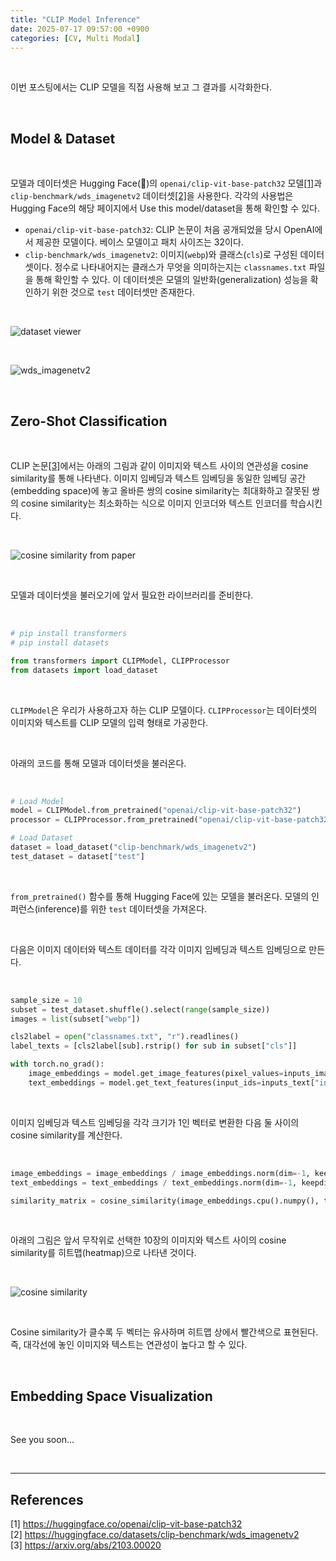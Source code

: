 ```yaml
---
title: "CLIP Model Inference"
date: 2025-07-17 09:57:00 +0900
categories: [CV, Multi Modal]
---
```


&nbsp;

이번 포스팅에서는 CLIP 모델을 직접 사용해 보고 그 결과를 시각화한다.

<br>

## Model & Dataset

<br>

모델과 데이터셋은 Hugging Face(🤗)의 `openai/clip-vit-base-patch32` 모델[[1]](https://huggingface.co/openai/clip-vit-base-patch32)과 `clip-benchmark/wds_imagenetv2` 데이터셋[[2]](https://huggingface.co/datasets/clip-benchmark/wds_imagenetv2)을 사용한다. 각각의 사용법은 Hugging Face의 해당 페이지에서 Use this model/dataset을 통해 확인할 수 있다.
* `openai/clip-vit-base-patch32`: CLIP 논문이 처음 공개되었을 당시 OpenAI에서 제공한 모델이다. 베이스 모델이고 패치 사이즈는 32이다.
* `clip-benchmark/wds_imagenetv2`: 이미지(`webp`)와 클래스(`cls`)로 구성된 데이터 셋이다. 정수로 나타내어지는 클래스가 무엇을 의미하는지는 `classnames.txt` 파일을 통해 확인할 수 있다. 이 데이터셋은 모델의 일반화(generalization) 성능을 확인하기 위한 것으로 `test` 데이터셋만 존재한다.

<br>

![dataset viewer](/assets/img/2025-07-17/dataset_viewer.png)

<br>

![wds_imagenetv2](/assets/img/2025-07-17/wds_imagenetv2.png)

<br>

## Zero-Shot Classification

<br>

CLIP 논문[[3]](https://arxiv.org/abs/2103.00020)에서는 아래의 그림과 같이 이미지와 텍스트 사이의 연관성을 cosine similarity를 통해 나타낸다. 이미지 임베딩과 텍스트 임베딩을 동일한 임베딩 공간(embedding space)에 놓고 올바른 쌍의 cosine similarity는 최대화하고 잘못된 쌍의 cosine similarity는 최소화하는 식으로 이미지 인코더와 텍스트 인코더를 학습시킨다.

<br>

![cosine similarity from paper](/assets/img/2025-07-17/cosine_similarity_from_paper.png)

<br>

모델과 데이터셋을 불러오기에 앞서 필요한 라이브러리를 준비한다.

<br>

```python
# pip install transformers
# pip install datasets

from transformers import CLIPModel, CLIPProcessor
from datasets import load_dataset
```

<br>

`CLIPModel`은 우리가 사용하고자 하는 CLIP 모델이다. `CLIPProcessor`는 데이터셋의 이미지와 텍스트를 CLIP 모델의 입력 형태로 가공한다.

<br>

아래의 코드를 통해 모델과 데이터셋을 불러온다.

<br>

```python
# Load Model
model = CLIPModel.from_pretrained("openai/clip-vit-base-patch32")
processor = CLIPProcessor.from_pretrained("openai/clip-vit-base-patch32")

# Load Dataset
dataset = load_dataset("clip-benchmark/wds_imagenetv2")
test_dataset = dataset["test"]
```

<br>

`from_pretrained()` 함수를 통해 Hugging Face에 있는 모델을 불러온다. 모델의 인퍼런스(inference)를 위한 `test` 데이터셋을 가져온다.

<br>

다음은 이미지 데이터와 텍스트 데이터를 각각 이미지 임베딩과 텍스트 임베딩으로 만든다.

<br>

```python
sample_size = 10
subset = test_dataset.shuffle().select(range(sample_size))
images = list(subset["webp"])

cls2label = open("classnames.txt", "r").readlines()
label_texts = [cls2label[sub].rstrip() for sub in subset["cls"]]

with torch.no_grad():
    image_embeddings = model.get_image_features(pixel_values=inputs_image["pixel_values"])
    text_embeddings = model.get_text_features(input_ids=inputs_text["input_ids"], attention_mask=inputs_text["attention_mask"])
```

<br>

이미지 임베딩과 텍스트 임베딩을 각각 크기가 1인 벡터로 변환한 다음 둘 사이의 cosine similarity를 계산한다.

<br>

```python
image_embeddings = image_embeddings / image_embeddings.norm(dim=-1, keepdim=True)
text_embeddings = text_embeddings / text_embeddings.norm(dim=-1, keepdim=True)

similarity_matrix = cosine_similarity(image_embeddings.cpu().numpy(), text_embeddings.cpu().numpy())
```

<br>

아래의 그림은 앞서 무작위로 선택한 10장의 이미지와 텍스트 사이의 cosine similarity를 히트맵(heatmap)으로 나타낸 것이다.

<br>

![cosine similarity](/assets/img/2025-07-17/cosine_similarity.png)

<br>

Cosine similarity가 클수록 두 벡터는 유사하며 히트맵 상에서 빨간색으로 표현된다. 즉, 대각선에 놓인 이미지와 텍스트는 연관성이 높다고 할 수 있다.

<br>

## Embedding Space Visualization

<br>

See you soon...

<br>

---

## References
 
[1] <https://huggingface.co/openai/clip-vit-base-patch32>  
[2] <https://huggingface.co/datasets/clip-benchmark/wds_imagenetv2>  
[3] <https://arxiv.org/abs/2103.00020>

&nbsp;